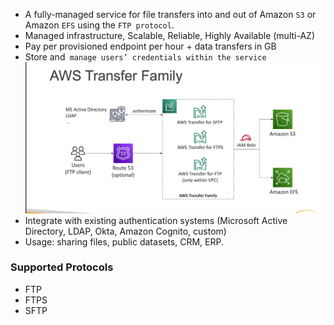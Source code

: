 - A fully-managed service for file transfers into and out of Amazon `S3` or Amazon `EFS` using the `FTP protocol`.
- Managed infrastructure, Scalable, Reliable, Highly Available (multi-AZ)
- Pay per provisioned endpoint per hour + data transfers in GB
- Store and` manage users’ credentials within the service`
![alt text](image-1.png)
- Integrate with existing authentication systems (Microsoft Active Directory,
LDAP, Okta, Amazon Cognito, custom)
- Usage: sharing files, public datasets, CRM, ERP.
### Supported Protocols
- FTP
- FTPS 
- SFTP 
